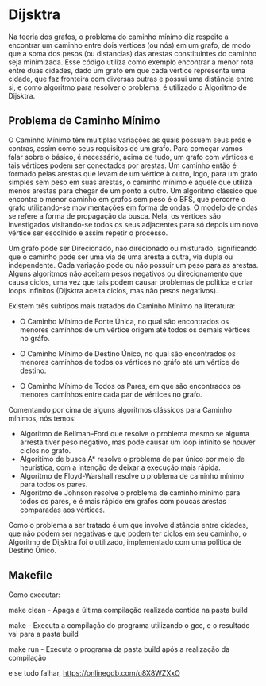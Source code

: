 # Dijsktra
 
Na teoria dos grafos, o problema do caminho mínimo diz respeito a encontrar um caminho entre dois vértices (ou nós) em um grafo, de modo que a soma dos pesos (ou distancias) das arestas constituintes do caminho seja minimizada. Esse código utiliza como exemplo encontrar a menor rota entre duas cidades, dado um grafo em que cada vértice representa uma cidade, que faz fronteira com diversas outras e possui uma distância entre si, e como algoritmo para resolver o problema, é utilizado o Algoritmo de Dijsktra.

## Problema de Caminho Mínimo
O Caminho Mínimo têm multiplas variações as quais possuem seus prós e contras, assim como seus requisitos de um grafo. Para começar vamos falar sobre o básico, é necessário, acima de tudo, um grafo com vértices e tais vértices podem ser conectados por arestas. Um caminho então é formado pelas arestas que levam de um vértice à outro, logo, para um grafo simples sem peso em suas arestas, o caminho mínimo é aquele que utiliza menos arestas para chegar de um ponto a outro. Um algoritmo clássico que encontra o menor caminho em grafos sem peso é o BFS, que percorre o grafo utilizando-se movimentações em forma de ondas. O modelo de ondas se refere a forma de propagação da busca. Nela, os vértices são investigados visitando-se todos os seus adjacentes para só depois um novo vértice ser escolhido e assim repetir o processo.

Um grafo pode ser Direcionado, não direcionado ou misturado, significando que o caminho pode ser uma via de uma aresta á outra, via dupla ou independente. Cada variação pode ou não possuir um peso para as arestas. Alguns algoritmos não aceitam pesos negativos ou direcionamento que causa ciclos, uma vez que tais podem causar problemas de política e criar loops infinitos (Dijsktra aceita ciclos, mas não pesos negativos).

Existem três subtipos mais tratados do Caminho Mínimo na literatura:

- O Caminho Mínimo de Fonte Única, no qual são encontrados os menores caminhos de um vértice origem até todos os demais vértices no gráfo. 

- O Caminho Mínimo de Destino Único, no qual são encontrados os menores caminhos de todos os vértices no gráfo até um vértice de destino. 

- O Caminho Mínimo de Todos os Pares, em que são encontrados os menores caminhos entre cada par de vértices no grafo.

Comentando por cima de alguns algoritmos clássicos para Caminho mínimos, nós temos:

- Algoritmo de Bellman–Ford que resolve o problema mesmo se alguma arresta tiver peso negativo, mas pode causar um loop infinito se houver ciclos no grafo.
- Algoritimo de busca A* resolve o problema de par único por meio de heuristica, com a intenção de deixar a execução mais rápida.
- Algoritmo de Floyd-Warshall resolve o problema de caminho mínimo para todos os pares.
- Algoritmo de Johnson resolve o problema de caminho mínimo para todos os pares, e é mais rápido em grafos com poucas arestas comparadas aos vértices.

Como o problema a ser tratado é um que involve distância entre cidades, que não podem ser negativas e que podem ter ciclos em seu caminho, o Algoritmo de Dijsktra foi o utilizado, implementado com uma política de Destino Único. 

## Makefile

Como executar:

  make clean - Apaga a última compilação realizada contida na pasta build
  
  make - Executa a compilação do programa utilizando o gcc, e o resultado vai para a pasta build
  
  make run - Executa o programa da pasta build após a realização da compilação
  
  e se tudo falhar, https://onlinegdb.com/u8X8WZXxO
